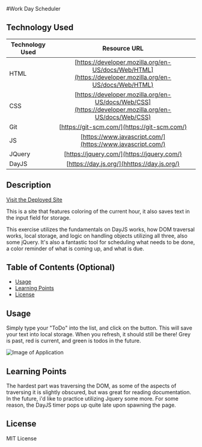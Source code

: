 #Work Day Scheduler


## Technology Used

| Technology Used         | Resource URL           |
| ------------- |:-------------:|
| HTML    | [https://developer.mozilla.org/en-US/docs/Web/HTML](https://developer.mozilla.org/en-US/docs/Web/HTML) |
| CSS     | [https://developer.mozilla.org/en-US/docs/Web/CSS](https://developer.mozilla.org/en-US/docs/Web/CSS)      |
| Git | [https://git-scm.com/](https://git-scm.com/)     |
| JS  | [https://www.javascript.com/](https://www.javascript.com/)     |
| JQuery | [https://jquery.com/](https://jquery.com/)     |
| DayJS | [https://day.js.org/](hhttps://day.js.org/)     |

## Description

[Visit the Deployed Site](https://dann-lam.github.io/04-06-2023-mod-05-chall/)

This is a site that features coloring of the current hour, it also saves text in the input field for storage.

This exercise utilizes the fundamentals on DayJS works, how DOM traversal works, local storage, and logic on handling objects utilizing all three, also some jQuery.
It's also a fantastic tool for scheduling what needs to be done, a color reminder of what is coming up, and what is due.

## Table of Contents (Optional)


* [Usage](#usage)
* [Learning Points](#learning-points)
* [License](#license)


## Usage

Simply type your "ToDo" into the list, and click on the button. This will save your text into local storage. When you refresh, it should still be there!
Grey is past, red is current, and green is todos in the future.


![Image of Application](https://raw.githubusercontent.com/dann-lam/04-06-2023-mod-05-chall/main/assets/screenshot.jpg)


## Learning Points

The hardest part was traversing the DOM, as some of the aspects of traversing it is slightly obscured, but was great for reading documentation. In the future, i'd like to practice utilizing Jquery some more.
For some reason, the DayJS timer pops up quite late upon spawning the page.


## License

MIT License

